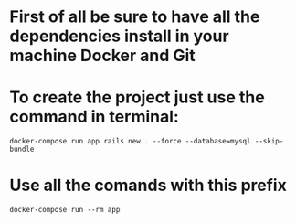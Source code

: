 # First of all be sure to have all the dependencies install in your machine Docker and Git

# To create the project just use the command in terminal:
    docker-compose run app rails new . --force --database=mysql --skip-bundle
    
# Use all the comands with this prefix

    docker-compose run --rm app
